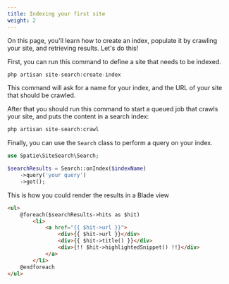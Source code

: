```yaml
---
title: Indexing your first site
weight: 2
---
```


On this page, you'll learn how to create an index, populate it by crawling your site, and retrieving results. Let's do this!

First, you can run this command to define a site that needs to be indexed.

```php
php artisan site-search:create-index
```

This command will ask for a name for your index, and the URL of your site that should be crawled.

After that you should run this command to start a queued job that crawls your site, and puts the content in a search index:

```php
php artisan site-search:crawl
```

Finally, you can use the `Search` class to perform a query on your index.

```php
use Spatie\SiteSearch\Search;

$searchResults = Search::onIndex($indexName)
    ->query('your query')
    ->get();
```

This is how you could render the results in a Blade view

```html
<ul>
    @foreach($searchResults->hits as $hit)
        <li>
            <a href="{{ $hit->url }}">
                <div>{{ $hit->url }}</div>
                <div>{{ $hit->title() }}</div>
                <div>{!! $hit->highlightedSnippet() !!}</div>
            </a>
        </li>
    @endforeach
</ul>
```



